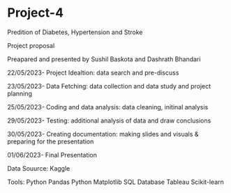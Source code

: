 # Project-4 

Predition of Diabetes, Hypertension and Stroke 


Project proposal 

Preapared and presented by Sushil Baskota and Dashrath Bhandari


22/05/2023- Project Idealtion: data search and pre-discuss

23/05/2023- Data Fetching: data collection and data study and project planning


25/05/2023- Coding and data analysis: data cleaning, initinal analysis


29/05/2023- Testing: additional analysis of data and draw conclusions 

30/05/2023- Creating documentation: making slides and visuals & preparing for the presentation 

01/06/2023- Final Presentation 


Data Souurce: Kaggle

Tools: Python Pandas
       Python Matplotlib
       SQL Database
       Tableau
       Scikit-learn
       




